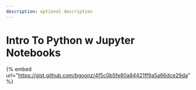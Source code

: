 ```yaml
---
description: optional description
---
```


# Intro To Python w Jupyter Notebooks

{% embed url="https://gist.github.com/bgoonz/4f5c0b5fe80a84421ff9a5a66dce29da" %}
